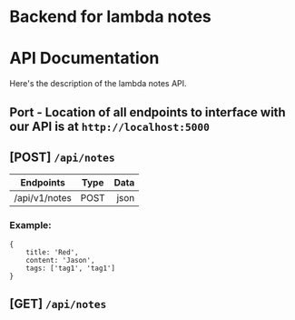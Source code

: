 # Backend for lambda notes

# API Documentation
Here's the description of the lambda notes API.

## Port - Location of all endpoints to interface with our API is at `http://localhost:5000`

## [POST] `/api/notes`
| Endpoints         | Type          | Data  |
| -------------     |:-------------:| -----:|
| /api/v1/notes     | POST          | json  |

### Example:
```
{
    title: 'Red',
    content: 'Jason',
    tags: ['tag1', 'tag1']
}
```

## [GET] `/api/notes`